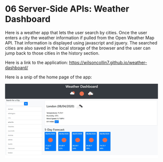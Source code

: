 # 06 Server-Side APIs: Weather Dashboard

Here is a weather app that lets the user search by cities. Once the user enters a city the weather information if pulled from the Open Weather Map API. That information is displayed using javascript and jquery. The searched cities are also saved in the local storage of the browser and the user can jump back to those cities in the history section.

Here is a link to the application: https://wilsoncollin7.github.io/weather-dashboard/

Here is a snip of the home page of the app:

<img src="assets/dev-docs/homePage.JPG">
